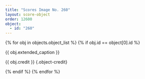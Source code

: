 ```yaml
---
title: "Scores Image No. 260"
layout: score-object
order: 12600
object:
  - id: "260"
---
```


{% for obj in objects.object_list %}
{% if obj.id == object[0].id %}

{{ obj.extended_caption }}

{{ obj.credit }} {.object-credit}

{% endif %}
{% endfor %}
